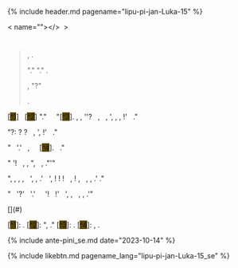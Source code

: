 {% include header.md pagename="lipu-pi-jan-Luka-15" %}



<span class="se"><<i class='twa twa-exclamation-mark'></i> name="<i class='twa twa-face-without-mouth'></i>"></<i class='twa twa-exclamation-mark'></i>>[<span style="background-color:#574500;"><i class='twa twa-house'></i></span>](https://joelthomastr.github.io/tokipona/README_se)&nbsp;&nbsp;>&nbsp;&nbsp;<i class='twa twa-page-facing-up'></i><i class='twa twa-backhand-index-pointing-down'></i></span>

# <span class="se"><i class='twa twa-speaking-head'></i><i class='twa twa-elephant'></i><i class='twa twa-keycap'></i><i class='twa twa-raised-hand'></i><i class='twa twa-raised-hand'></i><i class='twa twa-raised-hand'></i><i class='twa twa-stop-button'></i><i class='twa twa-page-facing-up'></i><i class='twa twa-up-arrow'></i><i class='twa twa-stop-button'></i><i class='twa twa-bust-in-silhouette'></i><i class='twa twa-input-symbols'></i><i class='twa twa-play-button'></i><i class='twa twa-mouth'></i><i class='twa twa-flexed-biceps'></i><i class='twa twa-exclamation-mark'></i><i class='twa twa-input-symbols'></i></span>

> <span class="se"><i class='twa twa-backhand-index-pointing-right'></i><i class='twa twa-brain'></i><i class='twa twa-cross-mark'></i><i class='twa twa-fast-forward-button'></i><i class='twa twa-page-facing-up'></i><i class='twa twa-stop-button'></i><i class='twa twa-bust-in-silhouette'></i><i class='twa twa-input-symbols'></i><i class='twa twa-play-button'></i><i class='twa twa-mouth'></i><i class='twa twa-flexed-biceps'></i><i class='twa twa-exclamation-mark'></i><i class='twa twa-input-symbols'></i><i class='twa twa-upwards-button'></i><i class='twa twa-backhand-index-pointing-left'></i><i class='twa twa-waving-hand'></i><i class='twa twa-outbox-tray'></i><i class='twa twa-fast-forward-button'></i><i class='twa twa-brain'></i><i class='twa twa-mouse-face'></i><i class='twa twa-left-arrow-curving-right'></i><i class='twa twa-backhand-index-pointing-right'></i><i class="twa twa-minus-sign"></i><i class='twa twa-bust-in-silhouette'></i><i class='twa twa-input-symbols'></i><i class='twa twa-play-button'></i><i class='twa twa-mouth'></i><i class='twa twa-flexed-biceps'></i><i class='twa twa-exclamation-mark'></i><i class='twa twa-input-symbols'></i><i class='twa twa-play-button'></i><i class='twa twa-bust-in-silhouette'></i><i class='twa twa-stop-button'></i><i class='twa twa-busts-in-silhouette'></i><i class='twa twa-stop-button'></i><i class='twa twa-bust-in-silhouette'></i><i class='twa twa-input-symbols'></i><i class='twa twa-bust-in-silhouette'></i><i class='twa twa-fast-forward-button'></i><i class='twa twa-balance-scale'></i><i class='twa twa-mouth'></i><i class='twa twa-input-symbols'></i><i class='twa twa-input-symbols'></i><i class='twa twa-flexed-biceps'></i><i class='twa twa-spiral-shell'></i><i class='twa twa-balance-scale'></i><i class='twa twa-waving-hand'></i><i class='twa twa-input-symbols'></i>, <i class='twa twa-play-button'></i><i class='twa twa-framed-picture'></i><i class='twa twa-fast-forward-button'></i><i class='twa twa-page-facing-up'></i><i class='twa twa-left-arrow-curving-right'></i><i class='twa twa-backhand-index-pointing-down'></i><i class="twa twa-division-sign"></i><i class='twa twa-page-facing-up'></i><i class='twa twa-backhand-index-pointing-down'></i><i class='twa twa-play-button'></i><i class='twa twa-outbox-tray'></i><i class='twa twa-fast-forward-button'></i><i class='twa twa-brain'></i><i class='twa twa-stop-button'></i><i class='twa twa-bust-in-silhouette'></i><i class='twa twa-input-symbols'></i><i class='twa twa-bust-in-silhouette'></i><i class='twa twa-fast-forward-button'></i><i class='twa twa-balance-scale'></i><i class='twa twa-mouth'></i><i class='twa twa-input-symbols'></i><i class='twa twa-left-arrow-curving-right'></i><i class='twa twa-bust-in-silhouette'></i><i class='twa twa-infinity'></i>.</span>
>
>
> <span class="se"><i class='twa twa-bust-in-silhouette'></i><i class='twa twa-input-symbols'></i><i class='twa twa-bust-in-silhouette'></i><i class='twa twa-fast-forward-button'></i><i class='twa twa-balance-scale'></i><i class='twa twa-mouth'></i><i class='twa twa-input-symbols'></i><i class='twa twa-play-button'></i><i class='twa twa-round-pushpin'></i><i class='twa twa-desert-island'></i><i class='twa twa-round-pushpin'></i><i class='twa twa-alarm-clock'></i><i class='twa twa-chequered-flag'></i><i class='twa twa-elephant'></i><i class="twa twa-minus-sign"></i><i class='twa twa-bust-in-silhouette'></i><i class='twa twa-input-symbols'></i><i class='twa twa-bust-in-silhouette'></i><i class='twa twa-fast-forward-button'></i><i class='twa twa-balance-scale'></i><i class='twa twa-mouth'></i><i class='twa twa-input-symbols'></i><i class='twa twa-play-button'></i><i class='twa twa-bust-in-silhouette'></i><i class='twa twa-stop-button'></i><i class='twa twa-desert-island'></i><i class='twa twa-input-symbols'></i><i class='twa twa-spiral-shell'></i><i class='twa twa-balance-scale'></i><i class='twa twa-exclamation-mark'></i><i class='twa twa-bust-in-silhouette'></i><i class='twa twa-fast-forward-button'></i><i class='twa twa-input-symbols'></i><i class="twa twa-minus-sign"></i><i class='twa twa-desert-island'></i><i class='twa twa-input-symbols'></i><i class='twa twa-spiral-shell'></i><i class='twa twa-balance-scale'></i><i class='twa twa-exclamation-mark'></i><i class='twa twa-bust-in-silhouette'></i><i class='twa twa-fast-forward-button'></i><i class='twa twa-input-symbols'></i><i class='twa twa-upwards-button'></i><i class='twa twa-page-facing-up'></i><i class='twa twa-up-arrow'></i><i class='twa twa-play-button'></i><i class='twa twa-speaking-head'></i><i class='twa twa-fast-forward-button'></i><i class='twa twa-backhand-index-pointing-down'></i><i class="twa twa-division-sign"></i> "<i class='twa twa-alarm-clock'></i><i class='twa twa-person-walking'></i><i class='twa twa-upwards-button'></i><i class='twa twa-up-arrow'></i><i class='twa twa-play-button'></i><i class='twa twa-outbox-tray'></i><i class='twa twa-fast-forward-button'></i><i class='twa twa-bust-in-silhouette'></i><i class='twa twa-elephant'></i><i class='twa twa-left-arrow-curving-right'></i><i class='twa twa-busts-in-silhouette'></i><i class='twa twa-input-symbols'></i><i class='twa twa-spiral-shell'></i><i class='twa twa-balance-scale'></i><i class='twa twa-exclamation-mark'></i><i class='twa twa-bust-in-silhouette'></i><i class='twa twa-fast-forward-button'></i><i class='twa twa-input-symbols'></i><i class="twa twa-minus-sign"></i><i class='twa twa-alarm-clock'></i><i class='twa twa-person-walking'></i><i class='twa twa-upwards-button'></i><i class='twa twa-bust-in-silhouette'></i><i class='twa twa-backhand-index-pointing-down'></i><i class='twa twa-play-button'></i><i class='twa twa-face-without-mouth'></i><i class='twa twa-fast-forward-button'></i><i class='twa twa-busts-in-silhouette'></i><i class='twa twa-input-symbols'></i><i class='twa twa-spiral-shell'></i><i class='twa twa-balance-scale'></i><i class='twa twa-exclamation-mark'></i><i class='twa twa-bust-in-silhouette'></i><i class='twa twa-fast-forward-button'></i><i class='twa twa-input-symbols'></i><i class='twa twa-wrench'></i><i class='twa twa-high-voltage'></i><i class='twa twa-up-arrow'></i>." <i class='twa twa-bust-in-silhouette'></i><i class='twa twa-input-symbols'></i><i class='twa twa-bust-in-silhouette'></i><i class='twa twa-fast-forward-button'></i><i class='twa twa-balance-scale'></i><i class='twa twa-mouth'></i><i class='twa twa-input-symbols'></i><i class='twa twa-play-button'></i><i class='twa twa-left-arrow-curving-right'></i><i class='twa twa-desert-island'></i><i class='twa twa-house'></i><i class='twa twa-open-hands'></i><i class='twa twa-round-pushpin'></i><i class='twa twa-desert-island'></i><i class='twa twa-input-symbols'></i><i class='twa twa-spiral-shell'></i><i class='twa twa-balance-scale'></i><i class='twa twa-exclamation-mark'></i><i class='twa twa-bust-in-silhouette'></i><i class='twa twa-fast-forward-button'></i><i class='twa twa-input-symbols'></i><i class='twa twa-play-button'></i><i class='twa twa-speaking-head'></i><i class='twa twa-fast-forward-button'></i><i class='twa twa-motorway'></i><i class='twa twa-up-arrow'></i><i class='twa twa-play-button'></i><i class='twa twa-wrench'></i><i class='twa twa-high-voltage'></i><i class='twa twa-up-arrow'></i><i class='twa twa-play-button'></i><i class='twa twa-speaking-head'></i><i class='twa twa-fast-forward-button'></i><i class='twa twa-backhand-index-pointing-down'></i><i class="twa twa-division-sign"></i> "<i class='twa twa-page-facing-up'></i><i class='twa twa-up-arrow'></i><i class='twa twa-play-button'></i><i class='twa twa-speaking-head'></i><i class='twa twa-fast-forward-button'></i><i class='twa twa-bust-in-silhouette'></i><i class='twa twa-elephant'></i><i class='twa twa-person-walking'></i><i class="twa twa-minus-sign"></i><i class='twa twa-backhand-index-pointing-left'></i><i class='twa twa-bust-in-silhouette'></i><i class='twa twa-elephant'></i><i class='twa twa-backhand-index-pointing-down'></i>." <i class='twa twa-thinking-face'></i><i class='twa twa-bust-in-silhouette'></i><i class='twa twa-brain'></i><i class='twa twa-open-hands'></i><i class='twa twa-stop-button'></i><i class='twa twa-motorway'></i><i class='twa twa-up-arrow'></i><i class='twa twa-play-button'></i><i class='twa twa-red-heart'></i><i class='twa twa-thumbs-down'></i><i class='twa twa-right-arrow-curving-left'></i><i class='twa twa-bust-in-silhouette'></i><i class='twa twa-input-symbols'></i><i class='twa twa-bust-in-silhouette'></i><i class='twa twa-fast-forward-button'></i><i class='twa twa-balance-scale'></i><i class='twa twa-mouth'></i><i class='twa twa-input-symbols'></i>.</span>
>
> <span class="se"><i class='twa twa-speaking-head'></i><i class='twa twa-elephant'></i><i class='twa twa-open-hands'></i><i class='twa twa-play-button'></i><i class='twa twa-round-pushpin'></i><i class='twa twa-record-button'></i><i class='twa twa-stop-button'></i><i class='twa twa-page-facing-up'></i><i class='twa twa-stop-button'></i><i class='twa twa-bust-in-silhouette'></i><i class='twa twa-input-symbols'></i><i class='twa twa-play-button'></i><i class='twa twa-mouth'></i><i class='twa twa-flexed-biceps'></i><i class='twa twa-exclamation-mark'></i><i class='twa twa-input-symbols'></i>, <i class='twa twa-page-facing-up'></i><i class='twa twa-backhand-index-pointing-left'></i><i class='twa twa-backhand-index-pointing-down'></i><i class='twa twa-upwards-button'></i><i class='twa twa-backhand-index-pointing-left'></i><i class='twa twa-outbox-tray'></i><i class='twa twa-fast-forward-button'></i><i class='twa twa-speaking-head'></i><i class='twa twa-elephant'></i><i class='twa twa-index-pointing-up'></i><i class='twa twa-thinking-face'></i><i class="twa twa-minus-sign"></i><i class='twa twa-backhand-index-pointing-left'></i><i class='twa twa-shuffle-tracks-button'></i><i class='twa twa-speaking-head'></i><i class='twa twa-fast-forward-button'></i><i class='twa twa-backhand-index-pointing-up'></i><i class='twa twa-right-arrow-curving-left'></i><i class='twa twa-backhand-index-pointing-down'></i><i class="twa twa-division-sign"></i><i class='twa twa-speaking-head'></i><i class='twa twa-elephant'></i><i class='twa twa-backhand-index-pointing-down'></i><i class='twa twa-play-button'></i><i class='twa twa-outbox-tray'></i><i class='twa twa-fast-forward-button'></i><i class='twa twa-red-heart'></i><i class='twa twa-thumbs-up'></i><i class='twa twa-left-arrow-curving-right'></i><i class='twa twa-backhand-index-pointing-left'></i><i class="twa twa-minus-sign"></i><i class='twa twa-backhand-index-pointing-left'></i><i class='twa twa-shuffle-tracks-button'></i><i class='twa twa-speaking-head'></i><i class='twa twa-upwards-button'></i><i class='twa twa-backhand-index-pointing-left'></i><i class='twa twa-bow-and-arrow'></i><i class='twa twa-fast-forward-button'></i><i class='twa twa-backhand-index-pointing-down'></i><i class="twa twa-division-sign"></i> "<i class='twa twa-bust-in-silhouette'></i><i class='twa twa-input-symbols'></i><i class='twa twa-play-button'></i><i class='twa twa-mouth'></i><i class='twa twa-flexed-biceps'></i><i class='twa twa-exclamation-mark'></i><i class='twa twa-input-symbols'></i><i class='twa twa-play-button'></i><i class='twa twa-brain'></i><i class='twa twa-fast-forward-button'></i><i class='twa twa-speaking-head'></i><i class='twa twa-thumbs-up'></i><i class='twa twa-upwards-button'></i><i class='twa twa-backhand-index-pointing-up'></i><i class='twa twa-play-button'></i><i class='twa twa-wrench'></i><i class='twa twa-speech-balloon'></i><i class='twa twa-question-mark'></i>?"</span>
>
> <span class="se"><i class='twa twa-speaking-head'></i><i class='twa twa-mouse-face'></i><i class='twa twa-infinity'></i><i class='twa twa-play-button'></i><i class='twa twa-handbag'></i><i class='twa twa-fast-forward-button'></i><i class='twa twa-keycap'></i><i class="twa twa-minus-sign"></i><i class='twa twa-backhand-index-pointing-left'></i><i class='twa twa-outbox-tray'></i><i class='twa twa-fast-forward-button'></i><i class='twa twa-keycap'></i><i class='twa twa-stop-button'></i><i class='twa twa-speaking-head'></i><i class='twa twa-mouse-face'></i><i class='twa twa-wrench'></i><i class='twa twa-framed-picture'></i><i class='twa twa-mouse-face'></i><i class='twa twa-round-pushpin'></i><i class='twa twa-up-arrow'></i><i class="twa twa-minus-sign"></i><i class='twa twa-speaking-head'></i><i class='twa twa-open-hands'></i><i class='twa twa-upwards-button'></i><i class='twa twa-speech-balloon'></i><i class='twa twa-play-button'></i><i class='twa twa-outbox-tray'></i><i class='twa twa-cross-mark'></i><i class='twa twa-fast-forward-button'></i><i class='twa twa-brain'></i><i class='twa twa-thought-balloon'></i><i class='twa twa-infinity'></i><i class="twa twa-minus-sign"></i><i class='twa twa-backhand-index-pointing-down'></i><i class='twa twa-upwards-button'></i><i class='twa twa-backhand-index-pointing-left'></i><i class='twa twa-outbox-tray'></i><i class='twa twa-fast-forward-button'></i><i class='twa twa-brain'></i><i class='twa twa-shuffle-tracks-button'></i><i class='twa twa-stop-button'></i><i class='twa twa-speech-balloon'></i><i class='twa twa-backhand-index-pointing-down'></i><i class='twa twa-round-pushpin'></i><i class='twa twa-leg'></i><i class='twa twa-page-facing-up'></i>.</span>

<span class="se"><sup>_<i class='twa twa-keycap'></i><i class='twa twa-index-pointing-up'></i>_</sup> <i class='twa twa-alarm-clock'></i><i class='twa twa-backhand-index-pointing-down'></i><i class='twa twa-upwards-button'></i><i class='twa twa-bust-in-silhouette'></i><i class='twa twa-open-hands'></i><i class='twa twa-stop-button'></i><i class='twa twa-busts-in-silhouette'></i><i class='twa twa-money-bag'></i>[<span style="background-color:#574500;">^1</span>] <i class='twa twa-plus-sign'></i><i class='twa twa-bust-in-silhouette'></i><i class='twa twa-open-hands'></i><i class='twa twa-stop-button'></i><i class='twa twa-raised-fist'></i><i class='twa twa-thumbs-down'></i><i class='twa twa-play-button'></i><i class='twa twa-person-walking'></i><i class='twa twa-left-arrow-curving-right'></i><i class='twa twa-left-right-arrow'></i><i class='twa twa-stop-button'></i><i class='twa twa-bust-in-silhouette'></i><i class='twa twa-input-symbols'></i><i class='twa twa-bust-in-silhouette'></i><i class='twa twa-fast-forward-button'></i><i class='twa twa-balance-scale'></i><i class='twa twa-mouth'></i><i class='twa twa-input-symbols'></i><i class='twa twa-right-arrow-curving-left'></i><i class='twa twa-backhand-index-pointing-down'></i><i class="twa twa-division-sign"></i><i class='twa twa-backhand-index-pointing-up'></i><i class='twa twa-play-button'></i><i class='twa twa-thought-balloon'></i><i class='twa twa-ear'></i><i class='twa twa-fast-forward-button'></i><i class='twa twa-backhand-index-pointing-up'></i><i class="twa twa-minus-sign"></i> &nbsp;<sup>_<i class='twa twa-keycap'></i><i class='twa twa-victory-hand'></i>_</sup> <i class='twa twa-bust-in-silhouette'></i><i class='twa twa-open-hands'></i><i class='twa twa-stop-button'></i><i class='twa twa-busts-in-silhouette'></i><i class='twa twa-input-symbols'></i><i class='twa twa-stop-button'></i><i class='twa twa-fast-forward-button'></i><i class='twa twa-play-button'></i><i class='twa twa-spiral-shell'></i><i class='twa twa-balance-scale'></i><i class='twa twa-fast-forward-button'></i><i class='twa twa-input-symbols'></i>[<span style="background-color:#574500;">^2</span>] <i class='twa twa-plus-sign'></i><i class='twa twa-bust-in-silhouette'></i><i class='twa twa-framed-picture'></i><i class='twa twa-open-hands'></i><i class='twa twa-stop-button'></i><i class='twa twa-page-facing-up'></i><i class='twa twa-up-arrow'></i><i class='twa twa-play-button'></i><i class='twa twa-eyes'></i><i class='twa twa-fast-forward-button'></i><i class='twa twa-backhand-index-pointing-down'></i><i class="twa twa-minus-sign"></i><i class='twa twa-bust-in-silhouette'></i><i class='twa twa-backhand-index-pointing-down'></i><i class='twa twa-play-button'></i><i class='twa twa-eyes'></i><i class='twa twa-fast-forward-button'></i><i class='twa twa-bust-in-silhouette'></i><i class='twa twa-person-walking'></i><i class='twa twa-upwards-button'></i><i class='twa twa-backhand-index-pointing-up'></i><i class='twa twa-play-button'></i><i class='twa twa-speaking-head'></i><i class='twa twa-fast-forward-button'></i><i class='twa twa-backhand-index-pointing-down'></i><i class='twa twa-wrench'></i><i class='twa twa-speaker-low-volume'></i><i class='twa twa-mouse-face'></i><i class='twa twa-thumbs-down'></i><i class="twa twa-division-sign"></i> "<i class='twa twa-bust-in-silhouette'></i><i class='twa twa-stop-button'></i><i class='twa twa-raised-fist'></i><i class='twa twa-thumbs-down'></i><i class='twa twa-play-button'></i><i class='twa twa-person-walking'></i><i class='twa twa-upwards-button'></i><i class='twa twa-bust-in-silhouette'></i><i class='twa twa-backhand-index-pointing-down'></i><i class='twa twa-play-button'></i><i class='twa twa-round-pushpin'></i><i class='twa twa-fast-forward-button'></i><i class='twa twa-bust-in-silhouette'></i><i class='twa twa-thumbs-down'></i><i class='twa twa-backhand-index-pointing-down'></i><i class='twa twa-round-pushpin'></i><i class='twa twa-left-right-arrow'></i><i class='twa twa-backhand-index-pointing-up'></i><i class="twa twa-minus-sign"></i><i class='twa twa-bust-in-silhouette'></i><i class='twa twa-backhand-index-pointing-down'></i><i class='twa twa-plus-sign'></i><i class='twa twa-bust-in-silhouette'></i><i class='twa twa-thumbs-down'></i><i class='twa twa-backhand-index-pointing-down'></i><i class='twa twa-play-button'></i><i class='twa twa-fork-and-knife-with-plate'></i><i class='twa twa-round-pushpin'></i><i class='twa twa-left-right-arrow'></i>." &nbsp;<sup>_<i class='twa twa-keycap'></i><i class='twa twa-victory-hand'></i><i class='twa twa-index-pointing-up'></i>_</sup> <i class='twa twa-backhand-index-pointing-down'></i><i class='twa twa-upwards-button'></i><i class='twa twa-bust-in-silhouette'></i><i class='twa twa-input-symbols'></i><i class='twa twa-bust-in-silhouette'></i><i class='twa twa-fast-forward-button'></i><i class='twa twa-balance-scale'></i><i class='twa twa-mouth'></i><i class='twa twa-input-symbols'></i><i class='twa twa-play-button'></i><i class='twa twa-eyes'></i><i class='twa twa-outbox-tray'></i><i class='twa twa-fast-forward-button'></i><i class='twa twa-brain'></i><i class='twa twa-left-arrow-curving-right'></i><i class='twa twa-backhand-index-pointing-up'></i><i class='twa twa-wrench'></i><i class='twa twa-speaking-head'></i><i class='twa twa-backhand-index-pointing-down'></i><i class='twa twa-stop-button'></i><i class='twa twa-spiral-shell'></i><i class='twa twa-shuffle-tracks-button'></i><i class="twa twa-division-sign"></i> &nbsp;<sup>_<i class='twa twa-keycap'></i><i class='twa twa-victory-hand'></i><i class='twa twa-victory-hand'></i>_</sup> "<i class='twa twa-bust-in-silhouette'></i><i class='twa twa-play-button'></i><i class='twa twa-flexed-biceps'></i><i class='twa twa-handbag'></i><i class='twa twa-fast-forward-button'></i><i class='twa twa-busts-in-silhouette'></i><i class='twa twa-elephant'></i><i class='twa twa-stop-button'></i><i class='twa twa-monkey'></i><i class='twa twa-white-circle'></i>[<span style="background-color:#574500;">^3</span>]. <i class='twa twa-monkey'></i><i class='twa twa-stop-button'></i><i class='twa twa-open-hands'></i><i class='twa twa-infinity'></i><i class='twa twa-play-button'></i><i class='twa twa-flexed-biceps'></i><i class='twa twa-round-pushpin'></i><i class='twa twa-busts-in-silhouette'></i><i class='twa twa-backhand-index-pointing-down'></i><i class="twa twa-minus-sign"></i><i class='twa twa-backhand-index-pointing-right'></i><i class='twa twa-handbag'></i><i class='twa twa-fast-forward-button'></i><i class='twa twa-monkey'></i><i class='twa twa-stop-button'></i><i class='twa twa-open-hands'></i><i class='twa twa-backhand-index-pointing-down'></i><i class='twa twa-upwards-button'></i><i class='twa twa-monkey'></i><i class='twa twa-index-pointing-up'></i><i class='twa twa-play-button'></i><i class='twa twa-person-walking'></i><i class='twa twa-airplane-departure'></i><i class='twa twa-upwards-button'></i><i class='twa twa-backhand-index-pointing-right'></i><i class='twa twa-outbox-tray'></i><i class='twa twa-fast-forward-button'></i><i class='twa twa-busts-in-silhouette'></i><i class='twa twa-monkey'></i><i class='twa twa-left-arrow-curving-right'></i><i class='twa twa-desert-island'></i><i class='twa twa-index-pointing-up'></i>, <i class='twa twa-backhand-index-pointing-right'></i><i class='twa twa-airplane-departure'></i><i class='twa twa-right-arrow-curving-left'></i><i class='twa twa-busts-in-silhouette'></i>, <i class='twa twa-backhand-index-pointing-right'></i><i class='twa twa-bow-and-arrow'></i><i class='twa twa-fast-forward-button'></i><i class='twa twa-monkey'></i><i class='twa twa-airplane-departure'></i><i class='twa twa-index-pointing-up'></i><i class="twa twa-minus-sign"></i><i class='twa twa-backhand-index-pointing-right'></i><i class='twa twa-eyes'></i><i class='twa twa-cross-mark'></i><i class='twa twa-fast-forward-button'></i><i class='twa twa-monkey'></i><i class='twa twa-backhand-index-pointing-down'></i><i class='twa twa-upwards-button'></i><i class='twa twa-backhand-index-pointing-right'></i><i class='twa twa-chequered-flag'></i><i class='twa twa-cross-mark'></i><i class='twa twa-fast-forward-button'></i><i class='twa twa-bow-and-arrow'></i><i class="twa twa-minus-sign"></i><i class='twa twa-bust-in-silhouette'></i><i class='twa twa-index-pointing-up'></i><i class='twa twa-stop-button'></i><i class='twa twa-backhand-index-pointing-right'></i><i class='twa twa-infinity'></i><i class='twa twa-play-button'></i><i class='twa twa-speaking-head'></i><i class='twa twa-cross-mark'></i><i class='twa twa-speaking-head'></i><i class='twa twa-fast-forward-button'></i><i class='twa twa-backhand-index-pointing-down'></i><i class="twa twa-division-sign"></i> '<i class='twa twa-backhand-index-pointing-left'></i><i class='twa twa-raised-fist'></i><i class='twa twa-cross-mark'></i><i class='twa twa-fast-forward-button'></i><i class='twa twa-backhand-index-pointing-down'></i>'? &nbsp;<sup>_<i class='twa twa-keycap'></i><i class='twa twa-raised-hand'></i>_</sup> <i class='twa twa-backhand-index-pointing-right'></i><i class='twa twa-person-walking'></i><i class='twa twa-eyes'></i><i class='twa twa-fast-forward-button'></i><i class='twa twa-monkey'></i><i class='twa twa-airplane-departure'></i><i class='twa twa-upwards-button'></i><i class='twa twa-backhand-index-pointing-right'></i><i class='twa twa-outbox-tray'></i><i class='twa twa-fast-forward-button'></i><i class='twa twa-backhand-index-pointing-up'></i><i class='twa twa-left-arrow-curving-right'></i><i class='twa twa-up-arrow'></i><i class='twa twa-stop-button'></i><i class='twa twa-person-lifting-weights'></i><i class='twa twa-backhand-index-pointing-right'></i>, <i class='twa twa-left-arrow-curving-right'></i><i class='twa twa-left-arrow'></i><i class='twa twa-stop-button'></i><i class='twa twa-face-without-mouth'></i><i class='twa twa-backhand-index-pointing-right'></i><i class="twa twa-minus-sign"></i><i class='twa twa-backhand-index-pointing-down'></i><i class='twa twa-upwards-button'></i><i class='twa twa-backhand-index-pointing-right'></i><i class='twa twa-red-heart'></i><i class='twa twa-thumbs-up'></i><i class="twa twa-minus-sign"></i> &nbsp;<sup>_<i class='twa twa-keycap'></i><i class='twa twa-raised-hand'></i><i class='twa twa-index-pointing-up'></i>_</sup> <i class='twa twa-backhand-index-pointing-right'></i><i class='twa twa-person-walking'></i><i class='twa twa-round-pushpin'></i><i class='twa twa-house'></i><i class='twa twa-upwards-button'></i><i class='twa twa-backhand-index-pointing-right'></i><i class='twa twa-speaking-head'></i><i class='twa twa-left-arrow-curving-right'></i><i class='twa twa-bust-in-silhouette'></i><i class='twa twa-thumbs-up'></i><i class='twa twa-backhand-index-pointing-right'></i>, <i class='twa twa-left-arrow-curving-right'></i><i class='twa twa-bust-in-silhouette'></i><i class='twa twa-stop-button'></i><i class='twa twa-house'></i><i class='twa twa-left-right-arrow'></i><i class="twa twa-minus-sign"></i><i class='twa twa-backhand-index-pointing-right'></i><i class='twa twa-person-walking'></i><i class='twa twa-fast-forward-button'></i><i class='twa twa-backhand-index-pointing-up'></i><i class='twa twa-infinity'></i><i class='twa twa-left-arrow-curving-right'></i><i class='twa twa-left-right-arrow'></i><i class='twa twa-backhand-index-pointing-right'></i><i class="twa twa-minus-sign"></i><i class='twa twa-backhand-index-pointing-right'></i><i class='twa twa-speaking-head'></i><i class='twa twa-fast-forward-button'></i><i class='twa twa-backhand-index-pointing-down'></i><i class="twa twa-division-sign"></i> '<i class='twa twa-waving-hand'></i><i class='twa twa-red-heart'></i><i class='twa twa-thumbs-up'></i><i class='twa twa-balance-scale'></i><i class='twa twa-backhand-index-pointing-left'></i>, <i class='twa twa-right-arrow-curving-left'></i><i class='twa twa-backhand-index-pointing-down'></i><i class="twa twa-division-sign"></i><i class='twa twa-monkey'></i><i class='twa twa-backhand-index-pointing-left'></i><i class='twa twa-play-button'></i><i class='twa twa-airplane-departure'></i>, <i class='twa twa-thinking-face'></i><i class='twa twa-backhand-index-pointing-left'></i><i class='twa twa-bow-and-arrow'></i>, <i class='twa twa-backhand-index-pointing-left'></i><i class='twa twa-handbag'></i><i class='twa twa-wrapped-gift'></i><i class='twa twa-fast-forward-button'></i><i class='twa twa-backhand-index-pointing-up'></i>!' &nbsp;<sup>_<i class='twa twa-keycap'></i><i class='twa twa-raised-hand'></i><i class='twa twa-victory-hand'></i>_</sup> <i class='twa twa-backhand-index-pointing-left'></i><i class='twa twa-speaking-head'></i><i class='twa twa-fast-forward-button'></i><i class='twa twa-backhand-index-pointing-down'></i><i class='twa twa-left-arrow-curving-right'></i><i class='twa twa-backhand-index-pointing-right'></i><i class="twa twa-division-sign"></i><i class='twa twa-balance-scale'></i><i class='twa twa-backhand-index-pointing-down'></i><i class='twa twa-upwards-button'></i><i class='twa twa-bust-in-silhouette'></i><i class='twa twa-stop-button'></i><i class='twa twa-raised-fist'></i><i class='twa twa-thumbs-down'></i><i class='twa twa-play-button'></i><i class='twa twa-shuffle-tracks-button'></i><i class='twa twa-red-heart'></i><i class='twa twa-upwards-button'></i><i class='twa twa-red-heart'></i><i class='twa twa-thumbs-up'></i><i class='twa twa-exclamation-mark'></i><i class='twa twa-play-button'></i><i class='twa twa-round-pushpin'></i><i class='twa twa-desert-island'></i><i class='twa twa-up-arrow'></i><i class="twa twa-minus-sign"></i><i class='twa twa-flexed-biceps'></i><i class='twa twa-upwards-button'></i><i class='twa twa-busts-in-silhouette'></i><i class='twa twa-elephant'></i><i class='twa twa-upwards-button'></i><i class='twa twa-bust-in-silhouette'></i><i class='twa twa-infinity'></i><i class='twa twa-stop-button'></i><i class='twa twa-busts-in-silhouette'></i><i class='twa twa-backhand-index-pointing-down'></i><i class='twa twa-play-button'></i><i class='twa twa-raised-fist'></i><i class='twa twa-thumbs-up'></i><i class='twa twa-play-button'></i><i class='twa twa-thought-balloon'></i><i class='twa twa-cross-mark'></i><i class='twa twa-fast-forward-button'></i><i class='twa twa-shuffle-tracks-button'></i><i class='twa twa-red-heart'></i><i class="twa twa-minus-sign"></i><i class='twa twa-flexed-biceps'></i><i class='twa twa-upwards-button'></i><i class='twa twa-open-hands'></i><i class='twa twa-stop-button'></i><i class='twa twa-bust-in-silhouette'></i><i class='twa twa-backhand-index-pointing-down'></i><i class='twa twa-play-button'></i><i class='twa twa-backhand-index-pointing-down'></i><i class="twa twa-division-sign"></i><i class='twa twa-bust-in-silhouette'></i><i class='twa twa-index-pointing-up'></i><i class='twa twa-play-button'></i><i class='twa twa-person-walking'></i><i class='twa twa-upwards-button'></i><i class='twa twa-open-hands'></i><i class='twa twa-play-button'></i><i class='twa twa-person-walking'></i><i class='twa twa-infinity'></i><i class="twa twa-minus-sign"></i><i class='twa twa-desert-island'></i><i class='twa twa-up-arrow'></i><i class='twa twa-upwards-button'></i><i class='twa twa-red-heart'></i><i class='twa twa-thumbs-up'></i><i class='twa twa-right-arrow-curving-left'></i><i class='twa twa-busts-in-silhouette'></i><i class='twa twa-backhand-index-pointing-down'></i><i class='twa twa-play-button'></i><i class='twa twa-mouse-face'></i><i class='twa twa-round-pushpin'></i><i class='twa twa-left-right-arrow'></i><i class='twa twa-stop-button'></i><i class='twa twa-red-heart'></i><i class='twa twa-thumbs-up'></i><i class='twa twa-backhand-index-pointing-down'></i><i class="twa twa-division-sign"></i><i class='twa twa-bust-in-silhouette'></i><i class='twa twa-index-pointing-up'></i><i class='twa twa-stop-button'></i><i class='twa twa-raised-fist'></i><i class='twa twa-thumbs-down'></i><i class='twa twa-play-button'></i><i class='twa twa-shuffle-tracks-button'></i><i class='twa twa-red-heart'></i>."</span>

<span class="se"><sup>_<i class='twa twa-keycap'></i><i class='twa twa-raised-hand'></i><i class='twa twa-victory-hand'></i><i class='twa twa-index-pointing-up'></i>_</sup> "<i class='twa twa-yin-yang'></i><i class='twa twa-backhand-index-pointing-down'></i><i class='twa twa-upwards-button'></i><i class='twa twa-backhand-index-pointing-right'></i><i class='twa twa-speaking-head'></i><i class='twa twa-fast-forward-button'></i><i class='twa twa-question-mark'></i>?: <i class='twa twa-girl'></i><i class='twa twa-index-pointing-up'></i><i class='twa twa-play-button'></i><i class='twa twa-handbag'></i><i class='twa twa-fast-forward-button'></i><i class='twa twa-money-bag'></i><i class='twa twa-hollow-red-circle'></i><i class='twa twa-raised-hand'></i><i class='twa twa-raised-hand'></i><i class="twa twa-minus-sign"></i><i class='twa twa-money-bag'></i><i class='twa twa-index-pointing-up'></i><i class='twa twa-upwards-button'></i><i class='twa twa-girl'></i><i class='twa twa-play-button'></i><i class='twa twa-airplane-departure'></i><i class='twa twa-fast-forward-button'></i><i class='twa twa-brain'></i><i class='twa twa-backhand-index-pointing-down'></i><i class="twa twa-division-sign"></i><i class='twa twa-money-bag'></i><i class='twa twa-backhand-index-pointing-down'></i><i class='twa twa-play-button'></i><i class='twa twa-round-pushpin'></i><i class='twa twa-question-mark'></i>? <i class='twa twa-backhand-index-pointing-down'></i><i class='twa twa-upwards-button'></i><i class='twa twa-girl'></i><i class='twa twa-play-button'></i><i class='twa twa-fire'></i><i class='twa twa-fast-forward-button'></i><i class='twa twa-gear'></i><i class='twa twa-sun'></i><i class='twa twa-play-button'></i><i class='twa twa-airplane-departure'></i><i class='twa twa-fast-forward-button'></i><i class='twa twa-spiral-shell'></i><i class='twa twa-mouse-face'></i><i class='twa twa-infinity'></i><i class='twa twa-right-arrow-curving-left'></i><i class='twa twa-bed'></i><i class='twa twa-leg'></i><i class='twa twa-house'></i><i class='twa twa-wrench'></i><i class='twa twa-gear'></i><i class='twa twa-play-button'></i><i class='twa twa-bow-and-arrow'></i><i class='twa twa-fast-forward-button'></i><i class='twa twa-money-bag'></i><i class='twa twa-backhand-index-pointing-down'></i><i class="twa twa-minus-sign"></i><i class='twa twa-backhand-index-pointing-up'></i><i class='twa twa-play-button'></i><i class='twa twa-eyes'></i><i class='twa twa-cross-mark'></i><i class='twa twa-fast-forward-button'></i><i class='twa twa-money-bag'></i><i class='twa twa-upwards-button'></i><i class='twa twa-backhand-index-pointing-up'></i><i class='twa twa-play-button'></i><i class='twa twa-chequered-flag'></i><i class='twa twa-cross-mark'></i><i class='twa twa-fast-forward-button'></i><i class='twa twa-bow-and-arrow'></i><i class="twa twa-minus-sign"></i><i class='twa twa-girl'></i><i class='twa twa-question-mark'></i><i class='twa twa-play-button'></i><i class='twa twa-raised-fist'></i><i class='twa twa-cross-mark'></i><i class='twa twa-fast-forward-button'></i><i class='twa twa-backhand-index-pointing-down'></i>? &nbsp;<sup>_<i class='twa twa-keycap'></i><i class='twa twa-raised-hand'></i><i class='twa twa-victory-hand'></i><i class='twa twa-victory-hand'></i>_</sup> <i class='twa twa-girl'></i><i class='twa twa-backhand-index-pointing-down'></i><i class='twa twa-play-button'></i><i class='twa twa-eyes'></i><i class='twa twa-fast-forward-button'></i><i class='twa twa-money-bag'></i><i class='twa twa-upwards-button'></i><i class='twa twa-backhand-index-pointing-up'></i><i class='twa twa-play-button'></i><i class='twa twa-speaking-head'></i><i class='twa twa-left-arrow-curving-right'></i><i class='twa twa-bust-in-silhouette'></i><i class='twa twa-thumbs-up'></i><i class='twa twa-infinity'></i>, <i class='twa twa-left-arrow-curving-right'></i><i class='twa twa-bust-in-silhouette'></i><i class='twa twa-stop-button'></i><i class='twa twa-house'></i><i class='twa twa-left-right-arrow'></i><i class="twa twa-minus-sign"></i><i class='twa twa-girl'></i><i class='twa twa-play-button'></i><i class='twa twa-person-walking'></i><i class='twa twa-fast-forward-button'></i><i class='twa twa-backhand-index-pointing-up'></i><i class='twa twa-infinity'></i><i class='twa twa-play-button'></i><i class='twa twa-speaking-head'></i><i class='twa twa-fast-forward-button'></i><i class='twa twa-backhand-index-pointing-down'></i><i class="twa twa-division-sign"></i> '<i class='twa twa-waving-hand'></i><i class='twa twa-red-heart'></i><i class='twa twa-thumbs-up'></i><i class='twa twa-balance-scale'></i><i class='twa twa-backhand-index-pointing-left'></i><i class='twa twa-right-arrow-curving-left'></i><i class='twa twa-backhand-index-pointing-down'></i><i class="twa twa-division-sign"></i><i class='twa twa-money-bag'></i><i class='twa twa-backhand-index-pointing-left'></i><i class='twa twa-play-button'></i><i class='twa twa-round-pushpin'></i><i class='twa twa-cross-mark'></i><i class='twa twa-upwards-button'></i><i class='twa twa-backhand-index-pointing-left'></i><i class='twa twa-bow-and-arrow'></i><i class='twa twa-fast-forward-button'></i><i class='twa twa-backhand-index-pointing-up'></i>, <i class='twa twa-backhand-index-pointing-left'></i><i class='twa twa-eyes'></i><i class='twa twa-wrapped-gift'></i><i class='twa twa-fast-forward-button'></i><i class='twa twa-backhand-index-pointing-up'></i>!' &nbsp;<sup>_<i class='twa twa-keycap'></i><i class='twa twa-raised-hand'></i><i class='twa twa-raised-hand'></i>_</sup> <i class='twa twa-backhand-index-pointing-left'></i><i class='twa twa-speaking-head'></i><i class='twa twa-fast-forward-button'></i><i class='twa twa-backhand-index-pointing-down'></i><i class='twa twa-left-arrow-curving-right'></i><i class='twa twa-backhand-index-pointing-right'></i><i class="twa twa-division-sign"></i><i class='twa twa-balance-scale'></i><i class='twa twa-backhand-index-pointing-down'></i><i class='twa twa-upwards-button'></i><i class='twa twa-bust-in-silhouette'></i><i class='twa twa-dashing-away'></i><i class='twa twa-high-voltage'></i><i class='twa twa-infinity'></i><i class='twa twa-stop-button'></i><i class='twa twa-bust-in-silhouette'></i><i class='twa twa-face-without-mouth'></i><i class='twa twa-up-arrow'></i><i class='twa twa-play-button'></i><i class='twa twa-red-heart'></i><i class='twa twa-thumbs-up'></i><i class='twa twa-right-arrow-curving-left'></i><i class='twa twa-backhand-index-pointing-down'></i><i class="twa twa-division-sign"></i><i class='twa twa-bust-in-silhouette'></i><i class='twa twa-index-pointing-up'></i><i class='twa twa-stop-button'></i><i class='twa twa-raised-fist'></i><i class='twa twa-thumbs-down'></i><i class='twa twa-play-button'></i><i class='twa twa-shuffle-tracks-button'></i><i class='twa twa-red-heart'></i>."</span>

<span class="se"><sup>_<i class='twa twa-keycap'></i><i class='twa twa-raised-hand'></i><i class='twa twa-raised-hand'></i><i class='twa twa-index-pointing-up'></i>_</sup> <i class='twa twa-backhand-index-pointing-down'></i><i class='twa twa-upwards-button'></i><i class='twa twa-bust-in-silhouette'></i><i class='twa twa-input-symbols'></i><i class='twa twa-bust-in-silhouette'></i><i class='twa twa-fast-forward-button'></i><i class='twa twa-balance-scale'></i><i class='twa twa-mouth'></i><i class='twa twa-input-symbols'></i><i class='twa twa-play-button'></i><i class='twa twa-speaking-head'></i><i class='twa twa-fast-forward-button'></i><i class='twa twa-backhand-index-pointing-down'></i><i class="twa twa-division-sign"></i> "<i class='twa twa-alarm-clock'></i><i class='twa twa-index-pointing-up'></i><i class='twa twa-upwards-button'></i><i class='twa twa-man'></i><i class='twa twa-index-pointing-up'></i><i class='twa twa-play-button'></i><i class='twa twa-round-pushpin'></i><i class="twa twa-minus-sign"></i><i class='twa twa-man'></i><i class='twa twa-backhand-index-pointing-down'></i><i class='twa twa-play-button'></i><i class='twa twa-family'></i><i class='twa twa-fast-forward-button'></i><i class='twa twa-bust-in-silhouette'></i><i class='twa twa-victory-hand'></i><i class="twa twa-minus-sign"></i> &nbsp;<sup>_<i class='twa twa-keycap'></i><i class='twa twa-raised-hand'></i><i class='twa twa-raised-hand'></i><i class='twa twa-victory-hand'></i>_</sup> <i class='twa twa-bust-in-silhouette'></i><i class='twa twa-wrapped-gift'></i><i class='twa twa-keycap'></i><i class='twa twa-victory-hand'></i><i class='twa twa-play-button'></i><i class='twa twa-speaking-head'></i><i class='twa twa-fast-forward-button'></i><i class='twa twa-backhand-index-pointing-down'></i><i class='twa twa-left-arrow-curving-right'></i><i class='twa twa-family'></i><i class='twa twa-backhand-index-pointing-up'></i><i class="twa twa-division-sign"></i> '<i class='twa twa-family'></i><i class='twa twa-waving-hand'></i><i class="twa twa-minus-sign"></i><i class='twa twa-spiral-shell'></i><i class='twa twa-open-hands'></i><i class='twa twa-stop-button'></i><i class='twa twa-spiral-shell'></i><i class='twa twa-infinity'></i><i class='twa twa-backhand-index-pointing-right'></i><i class='twa twa-play-button'></i><i class='twa twa-thought-balloon'></i><i class='twa twa-person-walking'></i><i class='twa twa-left-arrow-curving-right'></i><i class='twa twa-backhand-index-pointing-left'></i><i class='twa twa-round-pushpin'></i><i class='twa twa-alarm-clock'></i><i class='twa twa-person-walking'></i><i class="twa twa-minus-sign"></i><i class='twa twa-waving-hand'></i><i class='twa twa-outbox-tray'></i><i class='twa twa-fast-forward-button'></i><i class='twa twa-spiral-shell'></i><i class='twa twa-backhand-index-pointing-down'></i><i class='twa twa-left-arrow-curving-right'></i><i class='twa twa-backhand-index-pointing-left'></i><i class='twa twa-round-pushpin'></i><i class='twa twa-alarm-clock'></i><i class='twa twa-backhand-index-pointing-down'></i>.' <i class='twa twa-backhand-index-pointing-down'></i><i class='twa twa-upwards-button'></i><i class='twa twa-family'></i><i class='twa twa-play-button'></i><i class='twa twa-busts-in-silhouette'></i><i class='twa twa-fast-forward-button'></i><i class='twa twa-spiral-shell'></i><i class='twa twa-infinity'></i><i class='twa twa-backhand-index-pointing-up'></i><i class='twa twa-round-pushpin'></i><i class='twa twa-busts-in-silhouette'></i><i class='twa twa-victory-hand'></i><i class='twa twa-play-button'></i><i class='twa twa-anchor'></i><i class='twa twa-fast-forward-button'></i><i class='twa twa-busts-in-silhouette'></i><i class='twa twa-keycap'></i><i class='twa twa-index-pointing-up'></i><i class='twa twa-left-arrow-curving-right'></i><i class='twa twa-bust-in-silhouette'></i><i class='twa twa-wrapped-gift'></i><i class='twa twa-keycap'></i><i class='twa twa-index-pointing-up'></i><i class='twa twa-play-button'></i><i class='twa twa-outbox-tray'></i><i class='twa twa-fast-forward-button'></i><i class='twa twa-busts-in-silhouette'></i><i class='twa twa-keycap'></i><i class='twa twa-victory-hand'></i><i class='twa twa-left-arrow-curving-right'></i><i class='twa twa-bust-in-silhouette'></i><i class='twa twa-wrapped-gift'></i><i class='twa twa-keycap'></i><i class='twa twa-victory-hand'></i><i class="twa twa-minus-sign"></i> &nbsp;<sup>_<i class='twa twa-keycap'></i><i class='twa twa-raised-hand'></i><i class='twa twa-raised-hand'></i><i class='twa twa-victory-hand'></i><i class='twa twa-index-pointing-up'></i>_</sup> <i class='twa twa-alarm-clock'></i><i class='twa twa-sun'></i><i class='twa twa-stop-button'></i><i class='twa twa-open-hands'></i><i class='twa twa-mouse-face'></i><i class='twa twa-play-button'></i><i class='twa twa-person-walking'></i>, <i class='twa twa-play-button'></i><i class='twa twa-left-arrow-curving-right'></i><i class="twa twa-minus-sign"></i><i class='twa twa-backhand-index-pointing-down'></i><i class='twa twa-upwards-button'></i><i class='twa twa-bust-in-silhouette'></i><i class='twa twa-wrapped-gift'></i><i class='twa twa-keycap'></i><i class='twa twa-victory-hand'></i><i class='twa twa-play-button'></i><i class='twa twa-person-walking'></i><i class='twa twa-handbag'></i><i class='twa twa-fast-forward-button'></i><i class='twa twa-spiral-shell'></i><i class='twa twa-infinity'></i><i class='twa twa-backhand-index-pointing-up'></i><i class='twa twa-play-button'></i><i class='twa twa-left-arrow-curving-right'></i><i class='twa twa-desert-island'></i><i class='twa twa-airplane-departure'></i><i class="twa twa-minus-sign"></i><i class='twa twa-desert-island'></i><i class='twa twa-backhand-index-pointing-down'></i><i class='twa twa-upwards-button'></i><i class='twa twa-bust-in-silhouette'></i><i class='twa twa-wrapped-gift'></i><i class='twa twa-play-button'></i><i class='twa twa-airplane-departure'></i><i class='twa twa-fast-forward-button'></i><i class='twa twa-spiral-shell'></i><i class='twa twa-infinity'></i><i class='twa twa-backhand-index-pointing-up'></i><i class='twa twa-right-arrow-curving-left'></i><i class='twa twa-backhand-index-pointing-down'></i><i class="twa twa-division-sign"></i><i class='twa twa-backhand-index-pointing-up'></i><i class='twa twa-play-button'></i><i class='twa twa-wrench'></i><i class='twa twa-money-bag'></i><i class='twa twa-open-hands'></i><i class='twa twa-round-pushpin'></i><i class='twa twa-alarm-clock'></i><i class='twa twa-infinity'></i><i class="twa twa-minus-sign"></i> &nbsp;<sup>_<i class='twa twa-keycap'></i><i class='twa twa-raised-hand'></i><i class='twa twa-raised-hand'></i><i class='twa twa-victory-hand'></i><i class='twa twa-victory-hand'></i>_</sup> <i class='twa twa-bust-in-silhouette'></i><i class='twa twa-wrapped-gift'></i><i class='twa twa-play-button'></i><i class='twa twa-chequered-flag'></i><i class='twa twa-fast-forward-button'></i><i class='twa twa-money-bag'></i><i class='twa twa-infinity'></i><i class='twa twa-backhand-index-pointing-up'></i><i class='twa twa-upwards-button'></i><i class='twa twa-alarm-clock'></i><i class='twa twa-thumbs-down'></i><i class='twa twa-exclamation-mark'></i><i class='twa twa-play-button'></i><i class='twa twa-person-walking'></i><i class='twa twa-round-pushpin'></i><i class='twa twa-desert-island'></i><i class='twa twa-backhand-index-pointing-down'></i><i class="twa twa-minus-sign"></i><i class='twa twa-fork-and-knife-with-plate'></i><i class='twa twa-play-button'></i><i class='twa twa-round-pushpin'></i><i class='twa twa-cross-mark'></i><i class="twa twa-minus-sign"></i><i class='twa twa-bust-in-silhouette'></i><i class='twa twa-wrapped-gift'></i><i class='twa twa-play-button'></i><i class='twa twa-handbag'></i><i class='twa twa-cross-mark'></i><i class='twa twa-fast-forward-button'></i><i class='twa twa-thought-balloon'></i><i class='twa twa-stop-button'></i><i class='twa twa-person-lifting-weights'></i><i class='twa twa-backhand-index-pointing-up'></i><i class="twa twa-minus-sign"></i> &nbsp;<sup>_<i class='twa twa-keycap'></i><i class='twa twa-raised-hand'></i><i class='twa twa-raised-hand'></i><i class='twa twa-raised-hand'></i>_</sup> <i class='twa twa-backhand-index-pointing-up'></i><i class='twa twa-play-button'></i><i class='twa twa-left-arrow-curving-right'></i><i class='twa twa-left-right-arrow'></i><i class='twa twa-stop-button'></i><i class='twa twa-bust-in-silhouette'></i><i class='twa twa-index-pointing-up'></i><i class='twa twa-stop-button'></i><i class='twa twa-desert-island'></i><i class='twa twa-backhand-index-pointing-down'></i><i class='twa twa-play-button'></i><i class='twa twa-anchor'></i><i class='twa twa-round-pushpin'></i><i class='twa twa-left-right-arrow'></i><i class='twa twa-backhand-index-pointing-up'></i><i class="twa twa-minus-sign"></i><i class='twa twa-bust-in-silhouette'></i><i class='twa twa-backhand-index-pointing-down'></i><i class='twa twa-play-button'></i><i class='twa twa-left-arrow-curving-right'></i><i class='twa twa-fast-forward-button'></i><i class='twa twa-bust-in-silhouette'></i><i class='twa twa-wrapped-gift'></i><i class='twa twa-left-arrow-curving-right'></i><i class='twa twa-desert-island'></i><i class='twa twa-fork-and-knife-with-plate'></i><i class='twa twa-backhand-index-pointing-up'></i><i class='twa twa-left-arrow-curving-right'></i><i class='twa twa-backhand-index-pointing-down'></i><i class="twa twa-division-sign"></i><i class='twa twa-backhand-index-pointing-up'></i><i class='twa twa-play-button'></i><i class='twa twa-face-without-mouth'></i><i class='twa twa-fast-forward-button'></i><i class='twa twa-monkey'></i><i class='twa twa-pile-of-poo'></i>[<span style="background-color:#574500;">^4</span>]. &nbsp;<sup>_<i class='twa twa-keycap'></i><i class='twa twa-raised-hand'></i><i class='twa twa-raised-hand'></i><i class='twa twa-raised-hand'></i><i class='twa twa-index-pointing-up'></i>_</sup> <i class='twa twa-monkey'></i><i class='twa twa-pile-of-poo'></i><i class='twa twa-play-button'></i><i class='twa twa-fork-and-knife-with-plate'></i><i class='twa twa-fast-forward-button'></i><i class='twa twa-red-apple'></i> <span style='background-color:white;'><i class='twa twa-wavy-dash'></i></span> <i class='twa twa-black-circle'></i><i class="twa twa-minus-sign"></i><i class='twa twa-bust-in-silhouette'></i><i class='twa twa-wrapped-gift'></i><i class='twa twa-play-button'></i><i class='twa twa-thought-balloon'></i><i class='twa twa-fork-and-knife-with-plate'></i><i class='twa twa-fast-forward-button'></i><i class='twa twa-red-apple'></i><i class='twa twa-backhand-index-pointing-down'></i><i class="twa twa-minus-sign"></i><i class='twa twa-bust-in-silhouette'></i><i class='twa twa-cross-mark'></i><i class='twa twa-play-button'></i><i class='twa twa-outbox-tray'></i><i class='twa twa-fast-forward-button'></i><i class='twa twa-spiral-shell'></i><i class='twa twa-left-arrow-curving-right'></i><i class='twa twa-backhand-index-pointing-up'></i>."</span>

<span class="se"><sup>_<i class='twa twa-keycap'></i><i class='twa twa-raised-hand'></i><i class='twa twa-raised-hand'></i><i class='twa twa-raised-hand'></i><i class='twa twa-victory-hand'></i>_</sup> "<i class='twa twa-backhand-index-pointing-down'></i><i class='twa twa-upwards-button'></i><i class='twa twa-bust-in-silhouette'></i><i class='twa twa-wrapped-gift'></i><i class='twa twa-play-button'></i><i class='twa twa-person-walking'></i><i class='twa twa-wrapped-gift'></i><i class='twa twa-fast-forward-button'></i><i class='twa twa-brain'></i><i class='twa twa-play-button'></i><i class='twa twa-speaking-head'></i><i class='twa twa-fast-forward-button'></i><i class='twa twa-backhand-index-pointing-down'></i><i class="twa twa-division-sign"></i> '<i class='twa twa-family'></i><i class='twa twa-backhand-index-pointing-left'></i><i class='twa twa-play-button'></i><i class='twa twa-handbag'></i><i class='twa twa-fast-forward-button'></i><i class='twa twa-bust-in-silhouette'></i><i class='twa twa-raised-fist'></i><i class='twa twa-open-hands'></i><i class="twa twa-minus-sign"></i><i class='twa twa-backhand-index-pointing-up'></i><i class='twa twa-infinity'></i><i class='twa twa-play-button'></i><i class='twa twa-handbag'></i><i class='twa twa-fast-forward-button'></i><i class='twa twa-bread'></i><i class='twa twa-open-hands'></i><i class='twa twa-exclamation-mark'></i><i class="twa twa-minus-sign"></i><i class='twa twa-thinking-face'></i><i class='twa twa-backhand-index-pointing-left'></i><i class='twa twa-skull'></i><i class='twa twa-round-pushpin'></i><i class='twa twa-backhand-index-pointing-down'></i><i class='twa twa-right-arrow-curving-left'></i><i class='twa twa-backhand-index-pointing-down'></i><i class="twa twa-division-sign"></i><i class='twa twa-backhand-index-pointing-left'></i><i class='twa twa-handbag'></i><i class='twa twa-cross-mark'></i><i class='twa twa-fast-forward-button'></i><i class='twa twa-fork-and-knife-with-plate'></i>! &nbsp;<sup>_<i class='twa twa-keycap'></i><i class='twa twa-raised-hand'></i><i class='twa twa-raised-hand'></i><i class='twa twa-raised-hand'></i><i class='twa twa-victory-hand'></i><i class='twa twa-index-pointing-up'></i>_</sup> <i class='twa twa-backhand-index-pointing-left'></i><i class='twa twa-waving-hand'></i><i class='twa twa-person-walking'></i><i class='twa twa-round-pushpin'></i><i class='twa twa-up-arrow'></i><i class='twa twa-desert-island'></i><i class='twa twa-wrench'></i><i class='twa twa-leg'></i>, <i class='twa twa-waving-hand'></i><i class='twa twa-left-arrow-curving-right'></i><i class='twa twa-family'></i><i class='twa twa-backhand-index-pointing-left'></i>, <i class='twa twa-waving-hand'></i><i class='twa twa-speaking-head'></i><i class='twa twa-fast-forward-button'></i><i class='twa twa-backhand-index-pointing-down'></i><i class="twa twa-division-sign"></i> "<i class='twa twa-family'></i><i class='twa twa-waving-hand'></i>, <i class='twa twa-up-arrow'></i><i class='twa twa-plus-sign'></i><i class='twa twa-backhand-index-pointing-right'></i><i class='twa twa-upwards-button'></i><i class='twa twa-backhand-index-pointing-left'></i><i class='twa twa-raised-fist'></i><i class='twa twa-fast-forward-button'></i><i class='twa twa-thumbs-down'></i><i class="twa twa-minus-sign"></i> &nbsp;<sup>_<i class='twa twa-keycap'></i><i class='twa twa-raised-hand'></i><i class='twa twa-raised-hand'></i><i class='twa twa-raised-hand'></i><i class='twa twa-victory-hand'></i><i class='twa twa-victory-hand'></i>_</sup> <i class='twa twa-bust-in-silhouette'></i><i class='twa twa-shuffle-tracks-button'></i><i class='twa twa-waving-hand'></i><i class='twa twa-speaking-head'></i><i class='twa twa-cross-mark'></i><i class='twa twa-fast-forward-button'></i><i class='twa twa-backhand-index-pointing-down'></i><i class="twa twa-division-sign"></i><i class='twa twa-backhand-index-pointing-left'></i><i class='twa twa-bust-in-silhouette'></i><i class='twa twa-backhand-index-pointing-right'></i>, <i class='twa twa-backhand-index-pointing-right'></i><i class='twa twa-family'></i><i class='twa twa-backhand-index-pointing-left'></i><i class="twa twa-minus-sign"></i><i class='twa twa-backhand-index-pointing-left'></i><i class='twa twa-flexed-biceps'></i><i class='twa twa-cross-mark'></i><i class='twa twa-backhand-index-pointing-down'></i><i class='twa twa-right-arrow-curving-left'></i><i class='twa twa-backhand-index-pointing-down'></i><i class="twa twa-division-sign"></i><i class='twa twa-backhand-index-pointing-left'></i><i class='twa twa-thumbs-down'></i><i class="twa twa-minus-sign"></i><i class='twa twa-waving-hand'></i><i class='twa twa-speaking-head'></i><i class='twa twa-fast-forward-button'></i><i class='twa twa-backhand-index-pointing-down'></i><i class="twa twa-division-sign"></i><i class='twa twa-backhand-index-pointing-left'></i><i class='twa twa-waving-hand'></i><i class='twa twa-balance-scale'></i><i class='twa twa-bust-in-silhouette'></i><i class='twa twa-raised-fist'></i><i class='twa twa-backhand-index-pointing-right'></i>."'"</span>

<span class="se"><sup>_<i class='twa twa-keycap'></i><i class='twa twa-open-hands'></i>_</sup> "<i class='twa twa-backhand-index-pointing-down'></i><i class='twa twa-upwards-button'></i><i class='twa twa-bust-in-silhouette'></i><i class='twa twa-wrapped-gift'></i><i class='twa twa-play-button'></i><i class='twa twa-person-walking'></i><i class='twa twa-round-pushpin'></i><i class='twa twa-up-arrow'></i><i class='twa twa-desert-island'></i><i class='twa twa-wrench'></i><i class='twa twa-leg'></i><i class='twa twa-play-button'></i><i class='twa twa-left-arrow-curving-right'></i><i class='twa twa-family'></i><i class='twa twa-backhand-index-pointing-up'></i><i class="twa twa-minus-sign"></i><i class='twa twa-chequered-flag'></i><i class='twa twa-motorway'></i><i class='twa twa-upwards-button'></i><i class='twa twa-backhand-index-pointing-up'></i><i class='twa twa-play-button'></i><i class='twa twa-anchor'></i><i class='twa twa-left-arrow-curving-right'></i>, <i class='twa twa-thinking-face'></i><i class='twa twa-alarm-clock'></i><i class='twa twa-backhand-index-pointing-down'></i><i class='twa twa-upwards-button'></i><i class='twa twa-backhand-index-pointing-up'></i><i class='twa twa-play-button'></i><i class='twa twa-person-walking'></i><i class='twa twa-cross-mark'></i><i class='twa twa-left-arrow-curving-right'></i><i class='twa twa-left-right-arrow'></i><i class='twa twa-house'></i>, <i class='twa twa-backhand-index-pointing-up'></i><i class='twa twa-play-button'></i><i class='twa twa-round-pushpin'></i><i class='twa twa-airplane-departure'></i><i class="twa twa-minus-sign"></i><i class='twa twa-family'></i><i class='twa twa-play-button'></i><i class='twa twa-eyes'></i><i class='twa twa-fast-forward-button'></i><i class='twa twa-bust-in-silhouette'></i><i class='twa twa-wrapped-gift'></i><i class='twa twa-round-pushpin'></i><i class='twa twa-airplane-departure'></i><i class='twa twa-upwards-button'></i><i class='twa twa-backhand-index-pointing-up'></i><i class='twa twa-play-button'></i><i class='twa twa-red-heart'></i><i class='twa twa-thumbs-down'></i><i class='twa twa-elephant'></i><i class='twa twa-right-arrow-curving-left'></i><i class='twa twa-collision'></i><i class='twa twa-person-lifting-weights'></i><i class='twa twa-stop-button'></i><i class='twa twa-bust-in-silhouette'></i><i class='twa twa-wrapped-gift'></i><i class="twa twa-minus-sign"></i><i class='twa twa-family'></i><i class='twa twa-play-button'></i><i class='twa twa-left-arrow-curving-right'></i><i class='twa twa-left-right-arrow'></i><i class='twa twa-stop-button'></i><i class='twa twa-bust-in-silhouette'></i><i class='twa twa-wrapped-gift'></i><i class='twa twa-wrench'></i><i class='twa twa-high-voltage'></i><i class='twa twa-open-hands'></i>, <i class='twa twa-wrench'></i><i class='twa twa-alarm-clock'></i><i class='twa twa-mouse-face'></i><i class="twa twa-minus-sign"></i><i class='twa twa-family'></i><i class='twa twa-play-button'></i><i class='twa twa-black-square-button'></i><i class='twa twa-fast-forward-button'></i><i class='twa twa-person-lifting-weights'></i><i class='twa twa-stop-button'></i><i class='twa twa-bust-in-silhouette'></i><i class='twa twa-wrapped-gift'></i><i class='twa twa-wrench'></i><i class='twa twa-raised-hand'></i><i class='twa twa-infinity'></i><i class='twa twa-backhand-index-pointing-up'></i>, <i class='twa twa-wrench'></i><i class='twa twa-person-lifting-weights'></i><i class='twa twa-backhand-index-pointing-up'></i><i class="twa twa-minus-sign"></i><i class='twa twa-family'></i><i class='twa twa-play-button'></i><i class='twa twa-mouth'></i><i class='twa twa-fast-forward-button'></i><i class='twa twa-bust-in-silhouette'></i><i class='twa twa-wrapped-gift'></i><i class='twa twa-wrench'></i><i class='twa twa-two-hearts'></i><i class='twa twa-elephant'></i><i class="twa twa-minus-sign"></i> &nbsp;<sup>_<i class='twa twa-keycap'></i><i class='twa twa-open-hands'></i><i class='twa twa-index-pointing-up'></i>_</sup> <i class='twa twa-backhand-index-pointing-down'></i><i class='twa twa-upwards-button'></i><i class='twa twa-bust-in-silhouette'></i><i class='twa twa-wrapped-gift'></i><i class='twa twa-play-button'></i><i class='twa twa-speaking-head'></i><i class='twa twa-fast-forward-button'></i><i class='twa twa-backhand-index-pointing-down'></i><i class="twa twa-division-sign"></i> '<i class='twa twa-family'></i><i class='twa twa-waving-hand'></i>, <i class='twa twa-up-arrow'></i><i class='twa twa-plus-sign'></i><i class='twa twa-backhand-index-pointing-right'></i><i class='twa twa-upwards-button'></i><i class='twa twa-backhand-index-pointing-left'></i><i class='twa twa-raised-fist'></i><i class='twa twa-fast-forward-button'></i><i class='twa twa-thumbs-down'></i><i class="twa twa-minus-sign"></i><i class='twa twa-bust-in-silhouette'></i><i class='twa twa-shuffle-tracks-button'></i><i class='twa twa-waving-hand'></i><i class='twa twa-speaking-head'></i><i class='twa twa-cross-mark'></i><i class='twa twa-fast-forward-button'></i><i class='twa twa-backhand-index-pointing-down'></i><i class="twa twa-division-sign"></i><i class='twa twa-backhand-index-pointing-left'></i><i class='twa twa-bust-in-silhouette'></i><i class='twa twa-backhand-index-pointing-right'></i>, <i class='twa twa-backhand-index-pointing-right'></i><i class='twa twa-family'></i><i class='twa twa-backhand-index-pointing-left'></i><i class="twa twa-minus-sign"></i><i class='twa twa-backhand-index-pointing-left'></i><i class='twa twa-flexed-biceps'></i><i class='twa twa-cross-mark'></i><i class='twa twa-backhand-index-pointing-down'></i><i class='twa twa-right-arrow-curving-left'></i><i class='twa twa-backhand-index-pointing-down'></i><i class="twa twa-division-sign"></i><i class='twa twa-backhand-index-pointing-left'></i><i class='twa twa-thumbs-down'></i>.' &nbsp;<sup>_<i class='twa twa-keycap'></i><i class='twa twa-open-hands'></i><i class='twa twa-victory-hand'></i>_</sup> <i class='twa twa-thinking-face'></i><i class='twa twa-family'></i><i class='twa twa-play-button'></i><i class='twa twa-speaking-head'></i><i class='twa twa-fast-forward-button'></i><i class='twa twa-backhand-index-pointing-down'></i><i class='twa twa-left-arrow-curving-right'></i><i class='twa twa-bust-in-silhouette'></i><i class='twa twa-stop-button'></i><i class='twa twa-house'></i><i class='twa twa-backhand-index-pointing-up'></i><i class="twa twa-division-sign"></i> '<i class='twa twa-waving-hand'></i><i class='twa twa-raised-fist'></i><i class='twa twa-fast-forward-button'></i><i class='twa twa-backhand-index-pointing-down'></i><i class='twa twa-round-pushpin'></i><i class='twa twa-alarm-clock'></i><i class='twa twa-mouse-face'></i><i class='twa twa-exclamation-mark'></i><i class="twa twa-division-sign"></i><i class='twa twa-waving-hand'></i><i class='twa twa-person-walking'></i><i class='twa twa-fast-forward-button'></i><i class='twa twa-t-shirt'></i><i class='twa twa-person-lifting-weights'></i><i class='twa twa-stop-button'></i><i class='twa twa-thumbs-up'></i><i class='twa twa-keycap'></i><i class='twa twa-index-pointing-up'></i>, <i class='twa twa-waving-hand'></i><i class='twa twa-t-shirt'></i><i class='twa twa-fast-forward-button'></i><i class='twa twa-person-lifting-weights'></i><i class='twa twa-stop-button'></i><i class='twa twa-bust-in-silhouette'></i><i class='twa twa-backhand-index-pointing-left'></i><i class='twa twa-backhand-index-pointing-down'></i><i class='twa twa-wrench'></i><i class='twa twa-t-shirt'></i><i class='twa twa-backhand-index-pointing-down'></i>! <i class='twa twa-waving-hand'></i><i class='twa twa-outbox-tray'></i><i class='twa twa-fast-forward-button'></i><i class='twa twa-hollow-red-circle'></i><i class='twa twa-stop-button'></i><i class='twa twa-money-bag'></i><i class='twa twa-open-hands'></i><i class='twa twa-left-arrow-curving-right'></i><i class='twa twa-straight-ruler'></i><i class='twa twa-raised-hand'></i><i class='twa twa-backhand-index-pointing-up'></i>! <i class='twa twa-waving-hand'></i><i class='twa twa-outbox-tray'></i><i class='twa twa-fast-forward-button'></i><i class='twa twa-package'></i><i class='twa twa-leg'></i><i class='twa twa-left-arrow-curving-right'></i><i class='twa twa-leg'></i><i class='twa twa-backhand-index-pointing-up'></i>! &nbsp;<sup>_<i class='twa twa-keycap'></i><i class='twa twa-open-hands'></i><i class='twa twa-victory-hand'></i><i class='twa twa-index-pointing-up'></i>_</sup> <i class='twa twa-waving-hand'></i><i class='twa twa-person-walking'></i><i class='twa twa-fast-forward-button'></i><i class='twa twa-monkey'></i><i class='twa twa-money-bag'></i><i class='twa twa-stop-button'></i><i class='twa twa-person-lifting-weights'></i><i class='twa twa-thumbs-up'></i>, <i class='twa twa-waving-hand'></i><i class='twa twa-skull'></i><i class='twa twa-fast-forward-button'></i><i class='twa twa-backhand-index-pointing-up'></i><i class='twa twa-left-arrow-curving-right'></i><i class='twa twa-fork-and-knife-with-plate'></i>! <i class='twa twa-backhand-index-pointing-left'></i><i class='twa twa-infinity'></i><i class='twa twa-waving-hand'></i><i class='twa twa-fork-and-knife-with-plate'></i>, <i class='twa twa-waving-hand'></i><i class='twa twa-grinning-face-with-big-eyes'></i> &nbsp;<sup>_<i class='twa twa-keycap'></i><i class='twa twa-open-hands'></i><i class='twa twa-victory-hand'></i><i class='twa twa-victory-hand'></i>_</sup> <i class='twa twa-right-arrow-curving-left'></i><i class='twa twa-backhand-index-pointing-down'></i><i class="twa twa-division-sign"></i><i class='twa twa-alarm-clock'></i><i class='twa twa-chequered-flag'></i><i class='twa twa-upwards-button'></i><i class='twa twa-bust-in-silhouette'></i><i class='twa twa-backhand-index-pointing-left'></i><i class='twa twa-backhand-index-pointing-down'></i><i class='twa twa-play-button'></i><i class='twa twa-skull'></i>, <i class='twa twa-thinking-face'></i><i class='twa twa-alarm-clock'></i><i class='twa twa-backhand-index-pointing-down'></i><i class='twa twa-upwards-button'></i><i class='twa twa-backhand-index-pointing-up'></i><i class='twa twa-play-button'></i><i class='twa twa-person-walking'></i><i class='twa twa-round-pushpin'></i><i class="twa twa-minus-sign"></i><i class='twa twa-alarm-clock'></i><i class='twa twa-chequered-flag'></i><i class='twa twa-upwards-button'></i><i class='twa twa-backhand-index-pointing-up'></i><i class='twa twa-play-button'></i><i class='twa twa-airplane-departure'></i><i class='twa twa-play-button'></i><i class='twa twa-collision'></i>, <i class='twa twa-thinking-face'></i><i class='twa twa-alarm-clock'></i><i class='twa twa-backhand-index-pointing-down'></i><i class='twa twa-upwards-button'></i><i class='twa twa-backhand-index-pointing-left'></i><i class='twa twa-eyes'></i><i class='twa twa-fast-forward-button'></i><i class='twa twa-backhand-index-pointing-up'></i>.' <i class='twa twa-backhand-index-pointing-down'></i><i class='twa twa-upwards-button'></i><i class='twa twa-bust-in-silhouette'></i><i class='twa twa-infinity'></i><i class='twa twa-backhand-index-pointing-down'></i><i class='twa twa-play-button'></i><i class='twa twa-unlocked'></i><i class='twa twa-fast-forward-button'></i><i class='twa twa-grinning-face-with-big-eyes'></i>."</span>

<span class="se"><sup>_<i class='twa twa-keycap'></i><i class='twa twa-open-hands'></i><i class='twa twa-raised-hand'></i>_</sup> "<i class='twa twa-thinking-face'></i><i class='twa twa-alarm-clock'></i><i class='twa twa-backhand-index-pointing-down'></i><i class='twa twa-upwards-button'></i><i class='twa twa-bust-in-silhouette'></i><i class='twa twa-wrapped-gift'></i><i class='twa twa-keycap'></i><i class='twa twa-index-pointing-up'></i><i class='twa twa-play-button'></i><i class='twa twa-round-pushpin'></i><i class='twa twa-desert-island'></i><i class='twa twa-bread'></i><i class="twa twa-minus-sign"></i><i class='twa twa-bust-in-silhouette'></i><i class='twa twa-backhand-index-pointing-down'></i><i class='twa twa-play-button'></i><i class='twa twa-person-walking'></i><i class='twa twa-upwards-button'></i><i class='twa twa-backhand-index-pointing-up'></i><i class='twa twa-play-button'></i><i class='twa twa-person-walking'></i><i class='twa twa-round-pushpin'></i><i class='twa twa-airplane-departure'></i><i class='twa twa-mouse-face'></i><i class='twa twa-left-arrow-curving-right'></i><i class='twa twa-house'></i><i class='twa twa-upwards-button'></i><i class='twa twa-backhand-index-pointing-up'></i><i class='twa twa-play-button'></i><i class='twa twa-ear'></i><i class='twa twa-fast-forward-button'></i><i class='twa twa-speaker-low-volume'></i><i class='twa twa-grinning-face-with-big-eyes'></i><i class='twa twa-fast-forward-button'></i><i class='twa twa-left-arrow-curving-right'></i><i class='twa twa-person-lifting-weights'></i><i class='twa twa-grinning-face-with-big-eyes'></i><i class="twa twa-minus-sign"></i> &nbsp;<sup>_<i class='twa twa-keycap'></i><i class='twa twa-open-hands'></i><i class='twa twa-raised-hand'></i><i class='twa twa-index-pointing-up'></i>_</sup> <i class='twa twa-backhand-index-pointing-down'></i><i class='twa twa-upwards-button'></i><i class='twa twa-bust-in-silhouette'></i><i class='twa twa-wrapped-gift'></i><i class='twa twa-keycap'></i><i class='twa twa-index-pointing-up'></i><i class='twa twa-play-button'></i><i class='twa twa-person-walking'></i><i class='twa twa-fast-forward-button'></i><i class='twa twa-bust-in-silhouette'></i><i class='twa twa-raised-fist'></i><i class='twa twa-index-pointing-up'></i><i class='twa twa-right-arrow-curving-left'></i><i class='twa twa-house'></i><i class='twa twa-left-arrow-curving-right'></i><i class='twa twa-left-right-arrow'></i><i class='twa twa-backhand-index-pointing-up'></i><i class='twa twa-play-button'></i><i class='twa twa-speaking-head'></i><i class='twa twa-fast-forward-button'></i><i class='twa twa-backhand-index-pointing-down'></i><i class="twa twa-division-sign"></i> '<i class='twa twa-backhand-index-pointing-down'></i><i class='twa twa-infinity'></i><i class='twa twa-play-button'></i><i class='twa twa-question-mark'></i>?' &nbsp;<sup>_<i class='twa twa-keycap'></i><i class='twa twa-open-hands'></i><i class='twa twa-raised-hand'></i><i class='twa twa-victory-hand'></i>_</sup> <i class='twa twa-bust-in-silhouette'></i><i class='twa twa-raised-fist'></i><i class='twa twa-play-button'></i><i class='twa twa-speaking-head'></i><i class='twa twa-fast-forward-button'></i><i class='twa twa-backhand-index-pointing-down'></i><i class="twa twa-division-sign"></i> '<i class='twa twa-bust-in-silhouette'></i><i class='twa twa-backhand-index-pointing-right'></i><i class='twa twa-stop-button'></i><i class='twa twa-family'></i><i class='twa twa-balance-scale'></i><i class='twa twa-play-button'></i><i class='twa twa-person-walking'></i><i class="twa twa-minus-sign"></i><i class='twa twa-family'></i><i class='twa twa-backhand-index-pointing-right'></i><i class='twa twa-play-button'></i><i class='twa twa-skull'></i><i class='twa twa-fast-forward-button'></i><i class='twa twa-money-bag'></i><i class='twa twa-stop-button'></i><i class='twa twa-person-lifting-weights'></i><i class='twa twa-thumbs-up'></i><i class='twa twa-right-arrow-curving-left'></i><i class='twa twa-backhand-index-pointing-down'></i><i class="twa twa-division-sign"></i><i class='twa twa-bust-in-silhouette'></i><i class='twa twa-wrapped-gift'></i><i class='twa twa-backhand-index-pointing-up'></i><i class='twa twa-play-button'></i><i class='twa twa-person-walking'></i><i class='twa twa-wrapped-gift'></i><i class='twa twa-left-arrow-curving-right'></i><i class='twa twa-backhand-index-pointing-up'></i><i class='twa twa-upwards-button'></i><i class='twa twa-person-lifting-weights'></i><i class='twa twa-stop-button'></i><i class='twa twa-bust-in-silhouette'></i><i class='twa twa-wrapped-gift'></i><i class='twa twa-play-button'></i><i class='twa twa-collision'></i><i class='twa twa-cross-mark'></i>.' &nbsp;<sup>_<i class='twa twa-keycap'></i><i class='twa twa-open-hands'></i><i class='twa twa-raised-hand'></i><i class='twa twa-victory-hand'></i><i class='twa twa-index-pointing-up'></i>_</sup> <i class='twa twa-thinking-face'></i><i class='twa twa-bust-in-silhouette'></i><i class='twa twa-wrapped-gift'></i><i class='twa twa-keycap'></i><i class='twa twa-index-pointing-up'></i><i class='twa twa-play-button'></i><i class='twa twa-red-heart'></i><i class='twa twa-thumbs-down'></i><i class='twa twa-high-voltage'></i><i class='twa twa-play-button'></i><i class='twa twa-thought-balloon'></i><i class='twa twa-cross-mark'></i><i class='twa twa-left-arrow-curving-right'></i><i class='twa twa-record-button'></i><i class='twa twa-house'></i><i class="twa twa-minus-sign"></i><i class='twa twa-backhand-index-pointing-down'></i><i class='twa twa-upwards-button'></i><i class='twa twa-family'></i><i class='twa twa-backhand-index-pointing-up'></i><i class='twa twa-play-button'></i><i class='twa twa-person-walking'></i><i class='twa twa-right-arrow-curving-left'></i><i class='twa twa-house'></i><i class='twa twa-left-arrow-curving-right'></i><i class='twa twa-left-right-arrow'></i><i class='twa twa-backhand-index-pointing-up'></i><i class='twa twa-play-button'></i><i class='twa twa-unlocked'></i><i class='twa twa-fast-forward-button'></i><i class='twa twa-speaking-head'></i><i class='twa twa-thumbs-up'></i><i class='twa twa-left-arrow-curving-right'></i><i class='twa twa-backhand-index-pointing-down'></i><i class="twa twa-division-sign"></i><i class='twa twa-bust-in-silhouette'></i><i class='twa twa-wrapped-gift'></i><i class='twa twa-play-button'></i><i class='twa twa-person-walking'></i><i class='twa twa-left-arrow-curving-right'></i><i class='twa twa-record-button'></i><i class='twa twa-house'></i><i class="twa twa-minus-sign"></i> &nbsp;<sup>_<i class='twa twa-keycap'></i><i class='twa twa-open-hands'></i><i class='twa twa-raised-hand'></i><i class='twa twa-victory-hand'></i><i class='twa twa-victory-hand'></i>_</sup> <i class='twa twa-backhand-index-pointing-down'></i><i class='twa twa-upwards-button'></i><i class='twa twa-bust-in-silhouette'></i><i class='twa twa-wrapped-gift'></i><i class='twa twa-play-button'></i><i class='twa twa-speaking-head'></i><i class='twa twa-fast-forward-button'></i><i class='twa twa-backhand-index-pointing-down'></i><i class='twa twa-left-arrow-curving-right'></i><i class='twa twa-family'></i><i class="twa twa-division-sign"></i> '<i class='twa twa-waving-hand'></i><i class='twa twa-eyes'></i>! <i class='twa twa-alarm-clock'></i><i class='twa twa-hollow-red-circle'></i><i class='twa twa-sun'></i><i class='twa twa-open-hands'></i><i class='twa twa-exclamation-mark'></i><i class='twa twa-upwards-button'></i><i class='twa twa-backhand-index-pointing-left'></i><i class='twa twa-raised-fist'></i><i class='twa twa-fast-forward-button'></i><i class='twa twa-raised-fist'></i><i class='twa twa-backhand-index-pointing-right'></i><i class="twa twa-minus-sign"></i><i class='twa twa-backhand-index-pointing-right'></i><i class='twa twa-speaking-head'></i><i class='twa twa-fast-forward-button'></i><i class='twa twa-raised-fist'></i><i class='twa twa-left-arrow-curving-right'></i><i class='twa twa-backhand-index-pointing-left'></i><i class='twa twa-upwards-button'></i><i class='twa twa-backhand-index-pointing-left'></i><i class='twa twa-raised-fist'></i><i class='twa twa-fast-forward-button'></i><i class='twa twa-backhand-index-pointing-down'></i><i class="twa twa-minus-sign"></i><i class='twa twa-alarm-clock'></i><i class='twa twa-cross-mark'></i><i class='twa twa-upwards-button'></i><i class='twa twa-backhand-index-pointing-left'></i><i class='twa twa-raised-fist'></i><i class='twa twa-cross-mark'></i><i class='twa twa-fast-forward-button'></i><i class='twa twa-raised-fist'></i><i class='twa twa-stop-button'></i><i class='twa twa-speaking-head'></i><i class='twa twa-backhand-index-pointing-right'></i><i class="twa twa-minus-sign"></i><i class='twa twa-thinking-face'></i><i class='twa twa-alarm-clock'></i><i class='twa twa-cross-mark'></i><i class='twa twa-upwards-button'></i><i class='twa twa-backhand-index-pointing-right'></i><i class='twa twa-outbox-tray'></i><i class='twa twa-fast-forward-button'></i><i class='twa twa-monkey'></i><i class='twa twa-white-circle'></i><i class='twa twa-mouse-face'></i><i class='twa twa-left-arrow-curving-right'></i><i class='twa twa-backhand-index-pointing-left'></i><i class='twa twa-left-arrow-curving-right'></i><i class='twa twa-backhand-index-pointing-down'></i><i class="twa twa-division-sign"></i><i class='twa twa-backhand-index-pointing-left'></i><i class='twa twa-plus-sign'></i><i class='twa twa-bust-in-silhouette'></i><i class='twa twa-thumbs-up'></i><i class='twa twa-infinity'></i><i class='twa twa-backhand-index-pointing-left'></i><i class='twa twa-play-button'></i><i class='twa twa-grinning-face-with-big-eyes'></i><i class="twa twa-minus-sign"></i> &nbsp;<sup>_<i class='twa twa-keycap'></i><i class='twa twa-open-hands'></i><i class='twa twa-raised-hand'></i><i class='twa twa-raised-hand'></i>_</sup> <i class='twa twa-thinking-face'></i><i class='twa twa-bust-in-silhouette'></i><i class='twa twa-backhand-index-pointing-right'></i><i class='twa twa-backhand-index-pointing-down'></i><i class='twa twa-play-button'></i><i class='twa twa-fork-and-knife-with-plate'></i><i class='twa twa-fast-forward-button'></i><i class='twa twa-spiral-shell'></i><i class='twa twa-infinity'></i><i class='twa twa-backhand-index-pointing-right'></i><i class='twa twa-wrench'></i><i class='twa twa-girl'></i><i class='twa twa-eggplant'></i><i class='twa twa-shopping-cart'></i><i class="twa twa-minus-sign"></i><i class='twa twa-backhand-index-pointing-up'></i><i class='twa twa-play-button'></i><i class='twa twa-person-walking'></i><i class='twa twa-upwards-button'></i><i class='twa twa-backhand-index-pointing-right'></i><i class='twa twa-raised-fist'></i><i class='twa twa-fast-forward-button'></i><i class='twa twa-backhand-index-pointing-down'></i><i class='twa twa-left-arrow-curving-right'></i><i class='twa twa-backhand-index-pointing-up'></i><i class="twa twa-division-sign"></i><i class='twa twa-backhand-index-pointing-right'></i><i class='twa twa-skull'></i><i class='twa twa-fast-forward-button'></i><i class='twa twa-money-bag'></i><i class='twa twa-stop-button'></i><i class='twa twa-person-lifting-weights'></i><i class='twa twa-thumbs-up'></i>!' &nbsp;<sup>_<i class='twa twa-keycap'></i><i class='twa twa-open-hands'></i><i class='twa twa-raised-hand'></i><i class='twa twa-raised-hand'></i><i class='twa twa-index-pointing-up'></i>_</sup> <i class='twa twa-backhand-index-pointing-down'></i><i class='twa twa-upwards-button'></i><i class='twa twa-family'></i><i class='twa twa-play-button'></i><i class='twa twa-speaking-head'></i><i class='twa twa-fast-forward-button'></i><i class='twa twa-backhand-index-pointing-down'></i><i class='twa twa-left-arrow-curving-right'></i><i class='twa twa-backhand-index-pointing-up'></i><i class="twa twa-division-sign"></i> '<i class='twa twa-bust-in-silhouette'></i><i class='twa twa-backhand-index-pointing-left'></i><i class='twa twa-waving-hand'></i>, <i class='twa twa-alarm-clock'></i><i class='twa twa-infinity'></i><i class='twa twa-upwards-button'></i><i class='twa twa-backhand-index-pointing-right'></i><i class='twa twa-round-pushpin'></i><i class='twa twa-left-right-arrow'></i><i class='twa twa-backhand-index-pointing-left'></i>, <i class='twa twa-spiral-shell'></i><i class='twa twa-infinity'></i><i class='twa twa-backhand-index-pointing-left'></i><i class='twa twa-play-button'></i><i class='twa twa-spiral-shell'></i><i class='twa twa-backhand-index-pointing-right'></i><i class="twa twa-minus-sign"></i> &nbsp;<sup>_<i class='twa twa-keycap'></i><i class='twa twa-open-hands'></i><i class='twa twa-raised-hand'></i><i class='twa twa-raised-hand'></i><i class='twa twa-victory-hand'></i>_</sup> <i class='twa twa-thinking-face'></i><i class='twa twa-backhand-index-pointing-down'></i><i class='twa twa-play-button'></i><i class='twa twa-thought-balloon'></i><i class="twa twa-division-sign"></i><i class='twa twa-backhand-index-pointing-left'></i><i class='twa twa-infinity'></i><i class='twa twa-play-button'></i><i class='twa twa-grinning-face-with-big-eyes'></i><i class='twa twa-play-button'></i><i class='twa twa-red-heart'></i><i class='twa twa-thumbs-up'></i><i class="twa twa-minus-sign"></i><i class='twa twa-backhand-index-pointing-down'></i><i class='twa twa-play-button'></i><i class='twa twa-right-arrow-curving-left'></i><i class='twa twa-backhand-index-pointing-down'></i><i class="twa twa-division-sign"></i><i class='twa twa-bust-in-silhouette'></i><i class='twa twa-backhand-index-pointing-right'></i><i class='twa twa-stop-button'></i><i class='twa twa-family'></i><i class='twa twa-balance-scale'></i><i class='twa twa-play-button'></i><i class='twa twa-skull'></i>, <i class='twa twa-thinking-face'></i><i class='twa twa-alarm-clock'></i><i class='twa twa-backhand-index-pointing-down'></i><i class='twa twa-upwards-button'></i><i class='twa twa-backhand-index-pointing-up'></i><i class='twa twa-play-button'></i><i class='twa twa-round-pushpin'></i><i class='twa twa-wrapped-gift'></i><i class="twa twa-minus-sign"></i><i class='twa twa-backhand-index-pointing-up'></i><i class='twa twa-play-button'></i><i class='twa twa-airplane-departure'></i><i class='twa twa-right-arrow-curving-left'></i><i class='twa twa-eyes'></i>, <i class='twa twa-right-arrow-curving-left'></i><i class='twa twa-brain'></i><i class="twa twa-minus-sign"></i><i class='twa twa-thinking-face'></i><i class='twa twa-alarm-clock'></i><i class='twa twa-backhand-index-pointing-down'></i><i class='twa twa-upwards-button'></i><i class='twa twa-backhand-index-pointing-left'></i><i class='twa twa-eyes'></i><i class='twa twa-fast-forward-button'></i><i class='twa twa-backhand-index-pointing-up'></i>.'"</span>

<span class="se">[<span style="background-color:#574500;"><i class='twa twa-face-without-mouth'></i><i class='twa twa-stop-button'></i><i class='twa twa-page-facing-up'></i><i class='twa twa-backhand-index-pointing-down'></i></span>](#<i class='twa twa-face-without-mouth'></i>)</span>


[<span style="background-color:#574500;">^1</span>]: <span class="se"> <i class='twa twa-bust-in-silhouette'></i><i class='twa twa-stop-button'></i><i class='twa twa-busts-in-silhouette'></i><i class='twa twa-money-bag'></i><i class='twa twa-play-button'></i><i class='twa twa-busts-in-silhouette'></i><i class='twa twa-fast-forward-button'></i><i class='twa twa-money-bag'></i><i class='twa twa-thought-balloon'></i><i class='twa twa-right-arrow-curving-left'></i><i class='twa twa-bust-in-silhouette'></i><i class='twa twa-desert-island'></i><i class='twa twa-play-button'></i><i class='twa twa-outbox-tray'></i><i class='twa twa-fast-forward-button'></i><i class='twa twa-money-bag'></i><i class='twa twa-backhand-index-pointing-down'></i><i class='twa twa-left-arrow-curving-right'></i><i class='twa twa-busts-in-silhouette'></i><i class='twa twa-face-without-mouth'></i>.</span>
[<span style="background-color:#574500;">^2</span>]: <span class="se"> <i class='twa twa-busts-in-silhouette'></i><i class='twa twa-input-symbols'></i><i class='twa twa-stop-button'></i><i class='twa twa-fast-forward-button'></i><i class='twa twa-play-button'></i><i class='twa twa-spiral-shell'></i><i class='twa twa-balance-scale'></i><i class='twa twa-fast-forward-button'></i><i class='twa twa-input-symbols'></i><i class='twa twa-upwards-button'></i><i class='twa twa-raised-fist'></i><i class='twa twa-thought-balloon'></i><i class='twa twa-open-hands'></i><i class='twa twa-play-button'></i><i class='twa twa-round-pushpin'></i><i class='twa twa-left-arrow-curving-right'></i><i class='twa twa-motorway'></i><i class='twa twa-stop-button'></i><i class='twa twa-page-facing-up'></i><i class='twa twa-up-arrow'></i><i class="twa twa-minus-sign"></i><i class='twa twa-busts-in-silhouette'></i><i class='twa twa-backhand-index-pointing-down'></i><i class='twa twa-play-button'></i><i class='twa twa-red-heart'></i><i class='twa twa-fast-forward-button'></i><i class='twa twa-backhand-index-pointing-down'></i><i class="twa twa-division-sign"></i> "<i class='twa twa-bust-in-silhouette'></i><i class='twa twa-shuffle-tracks-button'></i><i class='twa twa-play-button'></i><i class='twa twa-thumbs-down'></i>, <i class='twa twa-backhand-index-pointing-left'></i><i class='twa twa-thumbs-up'></i><i class='twa twa-exclamation-mark'></i><i class='twa twa-round-pushpin'></i><i class='twa twa-motorway'></i><i class='twa twa-up-arrow'></i>."</span>
[<span style="background-color:#574500;">^3</span>]: <span class="se"> <i class='twa twa-monkey'></i><i class='twa twa-white-circle'></i><i class='twa twa-play-button'></i><i class='twa twa-outbox-tray'></i><i class='twa twa-fast-forward-button'></i><i class='twa twa-droplet'></i><i class='twa twa-fork-and-knife-with-plate'></i><i class='twa twa-white-circle'></i><i class='twa twa-left-arrow-curving-right'></i><i class='twa twa-bust-in-silhouette'></i><i class="twa twa-minus-sign"></i><i class='twa twa-motorway'></i><i class='twa twa-index-pointing-up'></i><i class='twa twa-stop-button'></i><i class='twa twa-monkey'></i><i class='twa twa-white-circle'></i><i class='twa twa-upwards-button'></i><i class='twa twa-bust-in-silhouette'></i><i class='twa twa-play-button'></i><i class='twa twa-person-walking'></i><i class='twa twa-handbag'></i><i class='twa twa-fast-forward-button'></i> <span style='background-color:white;'><i class='twa twa-wavy-dash'></i></span> <i class='twa twa-open-hands'></i><i class='twa twa-right-arrow-curving-left'></i><i class='twa twa-black-square-button'></i><i class='twa twa-person-lifting-weights'></i><i class='twa twa-backhand-index-pointing-up'></i><i class='twa twa-play-button'></i><i class='twa twa-raised-fist'></i><i class='twa twa-fast-forward-button'></i><i class='twa twa-t-shirt'></i><i class='twa twa-wrench'></i> <span style='background-color:white;'><i class='twa twa-wavy-dash'></i></span> <i class='twa twa-backhand-index-pointing-down'></i>.</span>
[<span style="background-color:#574500;">^4</span>]: <span class="se"> <i class='twa twa-monkey'></i><i class='twa twa-backhand-index-pointing-down'></i><i class='twa twa-play-button'></i><i class='twa twa-monkey'></i><i class='twa twa-fork-and-knife-with-plate'></i><i class='twa twa-play-button'></i><i class='twa twa-handbag'></i><i class='twa twa-fast-forward-button'></i><i class='twa twa-mount-fuji'></i><i class='twa twa-hollow-red-circle'></i><i class='twa twa-stop-button'></i><i class='twa twa-red-circle'></i><i class='twa twa-white-circle'></i><i class='twa twa-round-pushpin'></i><i class='twa twa-right-arrow'></i><i class='twa twa-backhand-index-pointing-up'></i><i class='twa twa-play-button'></i><i class='twa twa-outbox-tray'></i><i class='twa twa-cross-mark'></i><i class='twa twa-fast-forward-button'></i><i class='twa twa-droplet'></i><i class='twa twa-white-circle'></i><i class='twa twa-fork-and-knife-with-plate'></i><i class='twa twa-left-arrow-curving-right'></i><i class='twa twa-bust-in-silhouette'></i><i class='twa twa-play-button'></i><i class='twa twa-fork-and-knife-with-plate'></i><i class='twa twa-fast-forward-button'></i><i class='twa twa-pile-of-poo'></i><i class="twa twa-minus-sign"></i><i class='twa twa-busts-in-silhouette'></i><i class='twa twa-family'></i><i class='twa twa-stop-button'></i><i class='twa twa-bust-in-silhouette'></i><i class='twa twa-input-symbols'></i><i class='twa twa-bust-in-silhouette'></i><i class='twa twa-fast-forward-button'></i><i class='twa twa-balance-scale'></i><i class='twa twa-mouth'></i><i class='twa twa-input-symbols'></i><i class='twa twa-upwards-button'></i><i class='twa twa-page-facing-up'></i><i class='twa twa-up-arrow'></i><i class='twa twa-play-button'></i><i class='twa twa-speaking-head'></i><i class='twa twa-fast-forward-button'></i><i class='twa twa-backhand-index-pointing-down'></i><i class="twa twa-division-sign"></i><i class='twa twa-monkey'></i><i class='twa twa-backhand-index-pointing-down'></i><i class='twa twa-play-button'></i><i class='twa twa-pile-of-poo'></i>, <i class='twa twa-waving-hand'></i><i class='twa twa-fork-and-knife-with-plate'></i><i class='twa twa-yin-yang'></i><i class='twa twa-raised-hand'></i><i class='twa twa-cross-mark'></i><i class='twa twa-fast-forward-button'></i><i class='twa twa-monkey'></i><i class='twa twa-backhand-index-pointing-down'></i>.</span>

{% include ante-pini_se.md date="2023-10-14" %}

{% include likebtn.md pagename_lang="lipu-pi-jan-Luka-15_se" %}
